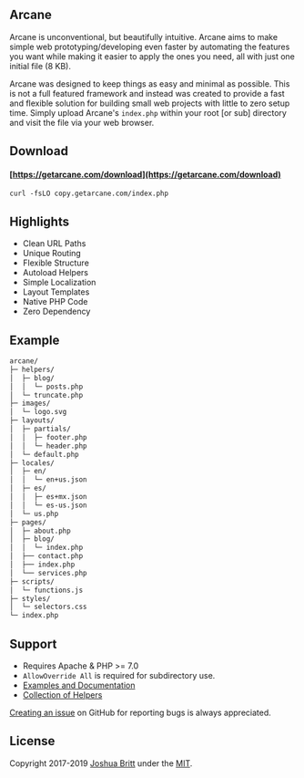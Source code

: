 ## Arcane

Arcane is unconventional, but beautifully intuitive. Arcane aims to make simple web prototyping/developing even faster by automating the features you want while making it easier to apply the ones you need, all with just one initial file (8 KB).

Arcane was designed to keep things as easy and minimal as possible. This is not a full featured framework and instead was created to provide a fast and flexible solution for building small web projects with little to zero setup time. Simply upload Arcane's `index.php` within your root [or sub] directory and visit the file via your web browser.

## Download

#### [https://getarcane.com/download](https://getarcane.com/download)

``` shell
curl -fsLO copy.getarcane.com/index.php
```

## Highlights

- Clean URL Paths
- Unique Routing
- Flexible Structure
- Autoload Helpers
- Simple Localization
- Layout Templates
- Native PHP Code
- Zero Dependency

## Example

``` txt
arcane/
├─ helpers/
│  ├─ blog/
│  │  └─ posts.php
│  └─ truncate.php
├─ images/
│  └─ logo.svg
├─ layouts/
│  ├─ partials/
│  │  ├─ footer.php
│  │  └─ header.php
│  └─ default.php
├─ locales/
│  ├─ en/
│  │  └─ en+us.json
│  ├─ es/
│  │  ├─ es+mx.json
│  │  └─ es-us.json
│  └─ us.php
├─ pages/
│  ├─ about.php
│  ├─ blog/
│  │  └─ index.php
│  ├── contact.php
│  ├── index.php
│  └── services.php
├─ scripts/
│  └─ functions.js
├─ styles/
│  └─ selectors.css
└─ index.php
```

## Support

- Requires Apache & PHP >= 7.0
- `AllowOverride All` is required for subdirectory use.
- [Examples and Documentation](MANUAL.md)
- [Collection of Helpers](https://github.com/MEDIA76/helpers)

[Creating an issue](https://github.com/MEDIA76/arcane/issues) on GitHub for reporting bugs is always appreciated.

## License

Copyright 2017-2019 [Joshua Britt](https://github.com/capachow) under the [MIT](LICENSE.md).

